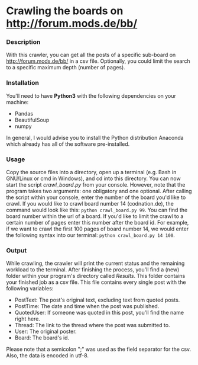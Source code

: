 # Crawling the boards on http://forum.mods.de/bb/

### Description
With this crawler, you can get all the posts of a specific sub-board on http://forum.mods.de/bb/ in a csv file. Optionally, you could limit the search to a specific maximum depth (number of pages).

### Installation
You'll need to have **Python3** with the following dependencies on your machine:
- Pandas
- BeautifulSoup
- numpy

In general, I would advise you to install the Python distribution Anaconda which already has all of the software pre-installed.

### Usage
Copy the source files into a directory, open up a terminal (e.g. Bash in GNU/Linux or cmd in Windows), and cd into this directory. You can now start the script *crawl_board.py* from your console. However, note that the program takes two arguments: one obligatory and one optional. After calling the script within your console, enter the number of the board you'd like to crawl. If you would like to crawl board number 14 (codnation.de), the command would look like this: `python crawl_board.py 99`.
You can find the board number within the url of a board. If you'd like to limit the crawl to a certain number of pages enter this number after the board id. For example, if we want to crawl the first 100 pages of board number 14, we would enter the following syntax into our terminal: `python crawl_board.py 14 100`.

### Output
While crawling, the crawler will print the current status and the remaining workload to the terminal. After finishing the process, you'll find a (new) folder within your program's directory called *Results*. This folder contains your finished job as a csv file. This file contains every single post with the following variables:
- PostText: The post's original text, excluding text from quoted posts.
- PostTime: The date and time when the post was published.
- QuotedUser: If someone was quoted in this post, you'll find the name right here.
- Thread: The link to the thread where the post was submitted to.
- User: The original poster.
- Board: The board's id.

Please note that a semicolon ";" was used as the field separator for the csv. Also, the data is encoded in utf-8.
